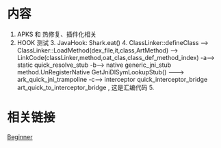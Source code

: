 # 内容
1. APKS  和 热修复、插件化相关
2. HOOK 测试
   3. JavaHook: Shark.eat()
      4. ClassLinker::defineClass --> 
                  ClassLinker::LoadMethod(dex_file,it,class,ArtMethod) -->
                        LinkCode(classLinker,method,oat_clas,class_def_method_index)
                              -a--> static          quick_resolve_stub
                              -b--> native          generic_jni_stub
                                       method.UnRegisterNative
                                       GetJniDlSymLookupStub() ---> ark_quick_jni_trampoline
                              -c--> interceptor     quick_interceptor_bridge
                                       art_quick_to_interceptor_bridge , 这是汇编代码
      5.


 # 相关链接
 [Beginner](https://github.com/r0ysue/FridaAndrioidNativeBeginnersBook)